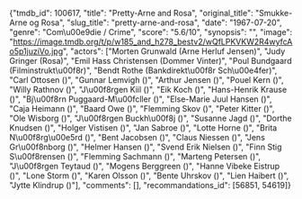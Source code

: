 {"tmdb_id": 100617, "title": "Pretty-Arne and Rosa", "original_title": "Smukke-Arne og Rosa", "slug_title": "pretty-arne-and-rosa", "date": "1967-07-20", "genre": "Com\u00e9die / Crime", "score": "5.6/10", "synopsis": "", "image": "https://image.tmdb.org/t/p/w185_and_h278_bestv2/wQfLPKVKW2R4wyfcAo5p1juziVo.jpg", "actors": ["Morten Grunwald (Arne Herluf Jensen)", "Judy Gringer (Rosa)", "Emil Hass Christensen (Dommer Vinter)", "Poul Bundgaard (Filminstrukt\u00f8r)", "Bendt Rothe (Bankdirekt\u00f8r Sch\u00e4fer)", "Carl Ottosen ()", "Gunnar Lemvigh ()", "Arthur Jensen ()", "Pouel Kern ()", "Willy Rathnov ()", "J\u00f8rgen Kiil ()", "Eik Koch ()", "Hans-Henrik Krause ()", "Bj\u00f8rn Puggaard-M\u00fcller ()", "Else-Marie Juul Hansen ()", "Caja Heimann  ()", "Baard Owe ()", "Flemming Skov ()", "Peter Kitter ()", "Ole Wisborg ()", "J\u00f8rgen Buckh\u00f8j ()", "Susanne Jagd ()", "Dorthe Knudsen ()", "Holger Vistisen ()", "Jan Sabroe ()", "Lotte Horne ()", "Brita N\u00f8rg\u00e5rd ()", "Bent Jacobsen ()", "Claus Niessen ()", "Jens Gr\u00f8nborg ()", "Helmer Hansen ()", "Svend Erik Nielsen ()", "Finn Stig S\u00f8rensen ()", "Flemming Sachmann ()", "Marteng Petersen ()", "J\u00f8rgen Teytaud ()", "Mogens Berggreen ()", "Hanne Vibeke Eistrup ()", "Lone Storm ()", "Karen Olsson ()", "Bente Uhrskov ()", "Lien Haibert ()", "Jytte Klindrup ()"], "comments": [], "recommandations_id": [56851, 54619]}